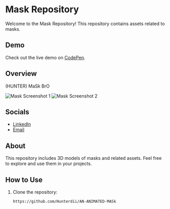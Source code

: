# Mask Repository

Welcome to the Mask Repository! This repository contains assets related to masks.
## Demo

Check out the live demo on [CodePen]().

## Overview

(HUNTER) MaSk BrO

![Mask Screenshot 1](https://github.com/Hunterdii/AN-ANIMATED-MASk/assets/124852522/23457141-036b-4594-a9a2-3cc23d63b2b9)
![Mask Screenshot 2](https://github.com/Hunterdii/AN-ANIMATED-MASk/assets/124852522/8149f58c-b29c-4b5c-92cd-089d45ea73e0)


## Socials

- [LinkedIn](https://www.linkedin.com/in/het-patel-8b110525a/)
- [Email](mailto:hunterdii9879@gmail.com)

## About

This repository includes 3D models of masks and related assets. Feel free to explore and use them in your projects.

## How to Use

1. Clone the repository:

   ```bash
   https://github.com/Hunterdii/AN-ANIMATED-MASk
